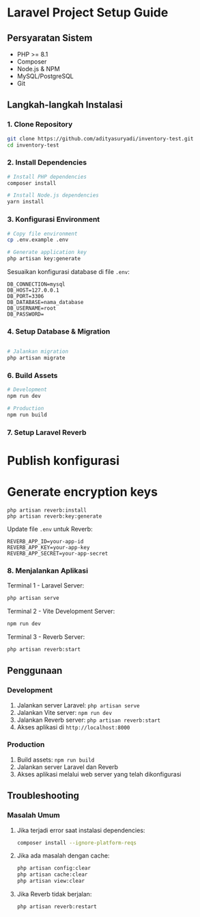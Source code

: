 # Laravel Project Setup Guide

## Persyaratan Sistem
- PHP >= 8.1
- Composer
- Node.js & NPM
- MySQL/PostgreSQL
- Git

## Langkah-langkah Instalasi

### 1. Clone Repository
```bash
git clone https://github.com/adityasuryadi/inventory-test.git
cd inventory-test
```

### 2. Install Dependencies
```bash
# Install PHP dependencies
composer install

# Install Node.js dependencies
yarn install
```

### 3. Konfigurasi Environment
```bash
# Copy file environment
cp .env.example .env

# Generate application key
php artisan key:generate
```

Sesuaikan konfigurasi database di file `.env`:
```
DB_CONNECTION=mysql
DB_HOST=127.0.0.1
DB_PORT=3306
DB_DATABASE=nama_database
DB_USERNAME=root
DB_PASSWORD=
```

### 4. Setup Database & Migration
```bash

# Jalankan migration
php artisan migrate


```


### 6. Build Assets
```bash
# Development
npm run dev

# Production
npm run build
```

### 7. Setup Laravel Reverb

# Publish konfigurasi

# Generate encryption keys
```
php artisan reverb:install
php artisan reverb:key:generate
```

Update file `.env` untuk Reverb:
```
REVERB_APP_ID=your-app-id
REVERB_APP_KEY=your-app-key
REVERB_APP_SECRET=your-app-secret
```

### 8. Menjalankan Aplikasi

Terminal 1 - Laravel Server:
```bash
php artisan serve
```

Terminal 2 - Vite Development Server:
```bash
npm run dev
```

Terminal 3 - Reverb Server:
```bash
php artisan reverb:start
```


## Penggunaan

### Development
1. Jalankan server Laravel: `php artisan serve`
2. Jalankan Vite server: `npm run dev`
3. Jalankan Reverb server: `php artisan reverb:start`
4. Akses aplikasi di `http://localhost:8000`

### Production
1. Build assets: `npm run build`
2. Jalankan server Laravel dan Reverb
3. Akses aplikasi melalui web server yang telah dikonfigurasi

## Troubleshooting

### Masalah Umum
1. Jika terjadi error saat instalasi dependencies:
   ```bash
   composer install --ignore-platform-reqs
   ```

2. Jika ada masalah dengan cache:
   ```bash
   php artisan config:clear
   php artisan cache:clear
   php artisan view:clear
   ```

3. Jika Reverb tidak berjalan:
   ```bash
   php artisan reverb:restart
   ```
